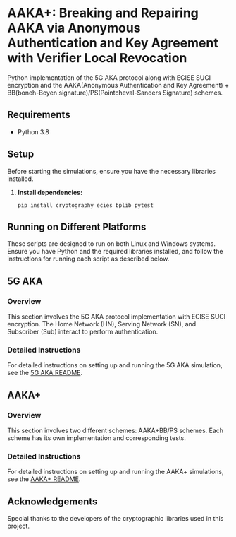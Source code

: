 # AAKA+: Breaking and Repairing AAKA via Anonymous Authentication and Key Agreement with Verifier Local Revocation
Python implementation of the 5G AKA protocol along with ECISE SUCI encryption and the AAKA(Anonymous Authentication and Key Agreement) + BB(boneh-Boyen signature)/PS(Pointcheval-Sanders Signature) schemes.

## Requirements

- Python 3.8

## Setup

Before starting the simulations, ensure you have the necessary libraries installed.

1. **Install dependencies:**

   ```shell
   pip install cryptography ecies bplib pytest
   ```

## Running on Different Platforms

These scripts are designed to run on both Linux and Windows systems. Ensure you have Python and the required libraries installed, and follow the instructions for running each script as described below.

## 5G AKA

### Overview

This section involves the 5G AKA protocol implementation with ECISE SUCI encryption. The Home Network (HN), Serving Network (SN), and Subscriber (Sub) interact to perform authentication.

### Detailed Instructions

For detailed instructions on setting up and running the 5G AKA simulation, see the [5G AKA README](https://github.com/XieMin-snnu/AAKA--BB-PS/blob/main/5G_AKA/README.md).

## AAKA+

### Overview

This section involves two different schemes:  AAKA+BB/PS schemes. Each scheme has its own implementation and corresponding tests.

### Detailed Instructions

For detailed instructions on setting up and running the AAKA+ simulations, see the [AAKA+ README](https://github.com/XieMin-snnu/AAKA--BB-PS/blob/main/AAKA%2B/README.md).


## Acknowledgements

Special thanks to the developers of the cryptographic libraries used in this project.

